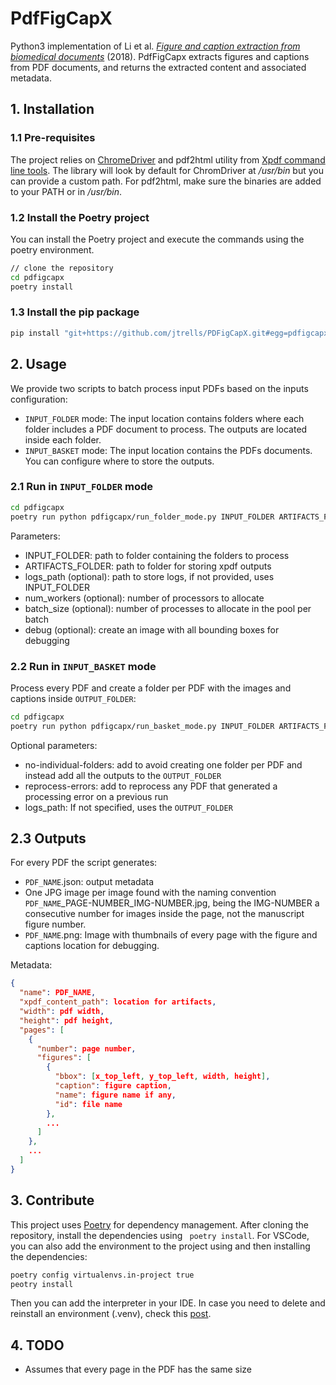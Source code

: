 # PdfFigCapX

Python3 implementation of Li et al. [_Figure and caption extraction from biomedical documents_](https://academic.oup.com/bioinformatics/article/35/21/4381/5428177) (2018).
PdfFigCapx extracts figures and captions from PDF documents, and returns the
extracted content and associated metadata.

## 1. Installation

### 1.1 Pre-requisites

The project relies on [ChromeDriver](https://chromedriver.chromium.org/downloads)
and pdf2html utility from [Xpdf command line tools](https://www.xpdfreader.com/download.html).
The library will look by default for ChromDriver at _/usr/bin_ but you can provide
a custom path. For pdf2html, make sure the binaries are added to your PATH or
in _/usr/bin_.

### 1.2 Install the Poetry project

You can install the Poetry project and execute the commands using the poetry
environment.

```bash
// clone the repository
cd pdfigcapx
poetry install
```

### 1.3 Install the pip package

```bash
pip install "git+https://github.com/jtrells/PDFigCapX.git#egg=pdfigcapx"
```

## 2. Usage

We provide two scripts to batch process input PDFs based on the inputs configuration:

- `INPUT_FOLDER` mode: The input location contains folders where each folder includes a PDF document to process. The outputs are located inside each folder.
- `INPUT_BASKET` mode: The input location contains the PDFs documents. You can configure where to store the outputs.

### 2.1 Run in `INPUT_FOLDER` mode

```bash
cd pdfigcapx
poetry run python pdfigcapx/run_folder_mode.py INPUT_FOLDER ARTIFACTS_FOLDER --logs_path LOGS_PATH --num_workers 6 --batch_size 256 --debug
```

Parameters:

- INPUT_FOLDER: path to folder containing the folders to process
- ARTIFACTS_FOLDER: path to folder for storing xpdf outputs
- logs_path (optional): path to store logs, if not provided, uses INPUT_FOLDER
- num_workers (optional): number of processors to allocate
- batch_size (optional): number of processes to allocate in the pool per batch
- debug (optional): create an image with all bounding boxes for debugging

### 2.2 Run in `INPUT_BASKET` mode

Process every PDF and create a folder per PDF with the images and captions inside `OUTPUT_FOLDER`:

```bash
cd pdfigcapx
poetry run python pdfigcapx/run_basket_mode.py INPUT_FOLDER ARTIFACTS_FOLDER OUTPUT_FOLDER --logs_path LOGS_FOLDER --num_workers 10
```

Optional parameters:

- no-individual-folders: add to avoid creating one folder per PDF and instead
  add all the outputs to the `OUTPUT_FOLDER`
- reprocess-errors: add to reprocess any PDF that generated a processing error
  on a previous run
- logs_path: If not specified, uses the `OUTPUT_FOLDER`

## 2.3 Outputs

For every PDF the script generates:

- `PDF_NAME`.json: output metadata
- One JPG image per image found with the naming convention `PDF_NAME`\_PAGE-NUMBER_IMG-NUMBER.jpg, being the IMG-NUMBER a consecutive number
  for images inside the page, not the manuscript figure number.
- `PDF_NAME`.png: Image with thumbnails of every page with the figure and captions
  location for debugging.

Metadata:

```json
{
  "name": PDF_NAME,
  "xpdf_content_path": location for artifacts,
  "width": pdf width,
  "height": pdf height,
  "pages": [
    {
      "number": page number,
      "figures": [
        {
          "bbox": [x_top_left, y_top_left, width, height],
          "caption": figure caption,
          "name": figure name if any,
          "id": file name
        },
        ...
      ]
    },
    ...
  ]
}
```

## 3. Contribute

This project uses [Poetry](https://python-poetry.org/) for dependency management.
After cloning the repository, install the dependencies using ` poetry install`. For
VSCode, you can also add the environment to the project using and then installing
the dependencies:

```bash
poetry config virtualenvs.in-project true
peotry install
```

Then you can add the interpreter in your IDE. In case you need to delete and
reinstall an environment (.venv), check this [post](https://stackoverflow.com/a/64434542).

## 4. TODO

- Assumes that every page in the PDF has the same size
